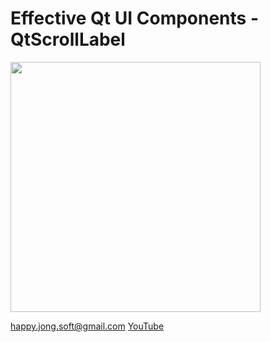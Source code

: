 # Effective Qt UI Components - QtScrollLabel

<img src="https://github.com/happyjongsoft/QT_UI_COMPONENTS/blob/master/01_QtScrollLabel/media/Record_QtScrollLabel.gif?raw=true" width="400"/>

[happy.jong.soft@gmail.com](mailto:happy.jong.soft@gmail.com)
[YouTube](https://www.youtube.com/channel/UCzcpR2jPKBYXvKFp6kBMdGA)
